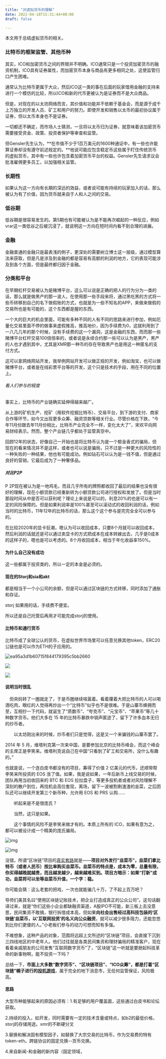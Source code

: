 ```yaml
---
title: "对虚拟货币的理解"
date: 2022-04-18T15:31:44+08:00
draft: false

---
```


本文用于总结虚拟货币的相关。

### 比特币的框架监管、其他币种

其实，ICO和加密货币之间的界限并不明确。ICO通常只是一个投资加密货币的融资机制，ICO具有证券属性，而加密货币本身与商品有更多相同之处，这使监管归口产生困难。

通常认为比特币更属于大众，然后ICO这一类的事在后面的玩家借用金融的支持来进行一个模仿的比较，所以ICO和新的代币更被认为是证券而不是大众商品。

但是，对现在的以太坊网络而言，其价值和功能并不依赖于基金会，而是源于成千上万独立的开发人员、矿工和用户的努力。即使开发和销售以太币的最初协议属于证券，但以太币本身也不是证券。

一切都还不确定，而市场人士猜测，一旦将以太币归为证券，就意味着该加密货币需要接受资金、政策、投资者保护等审查和监管。

但Gensler先生认为，**在市值不少于1百万美元的1600种通证中，有一些也许能算证券却没有遵守前述规定的。**他说可能应包含稳定币这些属于盯住传统货币的虚拟货币，其中有一些也许包含着加密货币平台的权益。Gensler先生请求议会批准雇佣更多员工，以加强相关监管。

### 长期性

如果认为这一方向有长期的深远的效益，或者说可能有持续的玩家加入的话，那么被认为有了价值，因为货币就来自于人和人之间的交易。

### 低谷期

低谷期是很容易发生的。第5期也有可能被认为是不能再次崛起的一种反应，例如vrar这一类低谷之后被沉浸了，就说明这一方向在短时间内看不到合理的进展。

### 金融

金融普通的金融只是最表浅的例子，更深处的需要树立博士这一层级，通过模型算法来获取，但是凡是涉及到金融的都是容易有高额的利润的地方，它的表现可能涉及到各个方面，但是最终都归因于金融。

### 分类和平台

在早期杠杆交易被认为是赌博平台，这么可以说是正确的把人的行为分为一类的话，那么就是做黑产的那一波人，在使用那一些手段来将，通过黑吃黑的方式将一些币转移到自己的名下做假账的方式，也就是为一些不知名的APP，来做来做假的交易所也是有可能的，这个东西都是腥的东西。

一个大的巨大的机会里面，可能有多种不同的人有不同的思路来进行参加，例如厄量化交易里面不停的做事来虚假推高，推高地价，因为手续费为0，这就利用到了一八几几年的那个时候，没有手续费的这一个漏洞，这是金融的东西，而而那一些赌博平台杠杆交易100倍倍率的，或者说是永续合约那一些可以认为是黑产，黑产的人也才遇到其中，尤其是XMR那一种币的存在导致黑产也是用这一种匿名的支付方式。



这可以拿网络网站开发，我举例网站开发可以做正规的开发，例如淘宝，也可以做赌博平台，或者是在线彩票平台等的开发，这个只是技术的手段，用在不同的位置上。

###### 看人们参与的程度

事实上，比特币的产业链确实延伸得越来越广。

从上游的矿机生产、挖矿（用软件挖掘比特币）、交易平台，到下游的支付、商家合作等环节，如今又出现更多众筹、融资贷款等相关行业。尽管价格在下跌，“今年11月份跟去年11月份相比，比特币产业完全不一样，变化太大了”，宋欢平向网易财经表示。然而，整个产业链几乎都处于监管真空中。

回顾12年的状态，好像自己一开始也是将比特币认为是一个郁金香式的骗局，但现在的看来情况并不是这样，或者也可以说是骗局，只不过是一种更大的风险性的一种失败的一种结果，他也有可能成功。例如钻石可以认为是一钱不值，但是通过良好的营销，它最后成为了一种奢侈品。

##### 对比P2P

 P 2P现在被认为是一地鸡毛，而且几乎所有的牌照都收回了最后的结果也没有很好的理解，现在小额贷款已经重新转为小额贷款公司进行授权和发放了。但是当时那段时间从中是否可以获利呢？理论上来说是可以的，利息20%的也是可以有一定的风险保障的。但是如果利润率是100%甚至可以滚动式的收回利润的话，例如当时的比特币，11年12年的比特币的话，那么这个这个参与是完完全全可以参与的。

在比较2020年的显卡狂潮，嗯认为可以收回成本，只要8个月就可以收回成本，然后利润的话就还是可以通过卖显卡的方式把成本在成本转嫁出去，几乎是0成本的这样子的，嗯也是可以考虑的。8个月收回成本，相当于年化收益率150%。



#### 为什么自己没有成功

这一些都属于投资类的，所以一定的本金是必须的。



#### 现在的Storj和sia和akt

都是相当于一个小公司的余额，但是可以通过区块链的方式转移，同时添加了通胀和存证。

storj 如果用的话，手续费不便宜。

所以还是自己托管后再用才可能完成storj的使用。

#### 比特币和通行货币

比特币成了全球公认的货币，在虚拟世界市场里可以任意兑换其他token，ERC20公链也是可以作为ETH的子应用的。

![ea95a3d1b60715f844179395c5bb2660](https://f001.backblazeb2.com/file/pic-mxuan/picgo/2022/04/4eb6a9bd84c0b28a1e461aa74b561247.webp)

![](https://f001.backblazeb2.com/file/pic-mxuan/picgo/2022/04/ea95a3d1b60715f844179395c5bb2660.webp)

![](https://f001.backblazeb2.com/file/pic-mxuan/picgo/2022/04/7476c473d5790c32cc621028f83091b6.webp)

#### 说明当时很乱

　但央妈转了一圈就走了，于是币圈继续喧嚣着。看着攥着大把比特币的人可以喝酒吃肉，眼红的人觉得再炒出一个“比特币”似乎也不是很难。于是山寨币蜂拥而至，互相抄一下代码，就诞生了“质数币”、“夸克币”、“元宝币”、“苹果币”等几十种数字货币。他们大多在 15 年的比特币暴跌中销声匿迹了，留下了许多血本无归的炒币者。

　　以太坊刚出来的时候，炒币者们只是觉得，这是又一个来骗钱的山寨币罢了。



2014 年 5 月，维塔利克第一次来中国，是要参加北京的比特币峰会，而这个峰会的主席正是李笑来。维塔利克说自己在中国“只看到了矿工和交易所，没什么有趣的。”



也就是说，一个连白皮书都没有的项目，筹得了价值 2 亿美元的代币，还顺带帮李笑来所投资的 EOS 涨了值。如果，我是说如果，一年后新币上线交易的时候，团队再用当初收回来的 BTC 和 EOS 拉拉盘子，等更多投机者或者对风险理解不深刻的散户到位，再找机会高位套现，离场，留下一波被割剩渣渣的韭菜，之后团队还可以继续开发第三个新币种，允许用 EOS 和 PRS 认购……

　　听起来是不是很庞氏？

　　当然，这只是如果。

　　这个事情的风险不是李笑来做才有的。本质上所有的 ICO，如果有意为之，都可以被设计成一个精美的庞氏骗局。

![img](https://res.cloudinary.com/dbzr1zvpf/image/upload/v1650852031/2022/04/371a4b6ccdf64212ace1915dd1f2fad9.webp)

![img](https://res.cloudinary.com/dbzr1zvpf/image/upload/v1650852073/2022/04/7074dd91bf5bb338e23bc5d3a47d5eb9.webp)

没错，所谓“区块链”项目的[真实套路](http://www.infzm.com/content/125767)就是——**项目对外发行“韭菜币”，韭菜们拿比特币（或者人民币）按比率购买韭菜币。韭菜币的特点是，成本为零，总量有限，你买得越晚就越贵，而且越发越少，越来越难买到。项目方暗示：如果“打新”成功，韭菜将可以坐等韭菜币升值，一个字：稳。**



你可能会猜：这么老套的把戏，一次也就能骗几十万，了不起上百万吧？



导师们美其名曰“使用区块链记账技术，把企业打造成真正的公众公司”。这句话翻译过来，就是“你们这些小企业都缺融资渠道，A股IPO不可能，新三板上去没意思，民间集资不敢搞，银行拆借成本高，但如果**向社会出售经过高科技包装的‘区块链’韭菜币，以‘互联网投资’的名义向公众融资**，就可以减少很多阻力，还能忽悠到比你们更傻的人。”小老板们参与的动力可想而知有多强。

不难想象，这种产品的对象，范围将远超上文所述的“区块链”项目，会直接下沉到三四线地区的中老年人。他们过往就是各类民间集资和理财骗局的精准客户，现在看着亲戚朋友的公司发售“互联网数字货币”了，“区块链”这一听就是要掀起科技革命的新事物啊，能不投资一下吗？



总结一下，**市面上大多数“数字货币”、“区块链项目”、“ICO众筹”，都是打着“区块链”幌子进行的[投机游戏](http://www.jiemian.com/article/1438255.html)**，属于完全的地下消息市，无任何监管保证，风险极高。

#### 思路

大型币种能够起来的原因必须有：1.有足够的用户覆盖面，这些通过白皮书和论坛获取。

2.持续的投入，如开发，同时需要有一定的技术含量或特点，如b2的最低价格，storj的存储用途。xmr的不断硬分叉

3.替换和解决固有模型因子，如替换了大宗交易的比特币，作为交易费的特有token-eth。跨链协议的固定兑换--货币兑换。

4.来自新闻-和金融的新内容（固定领域，

